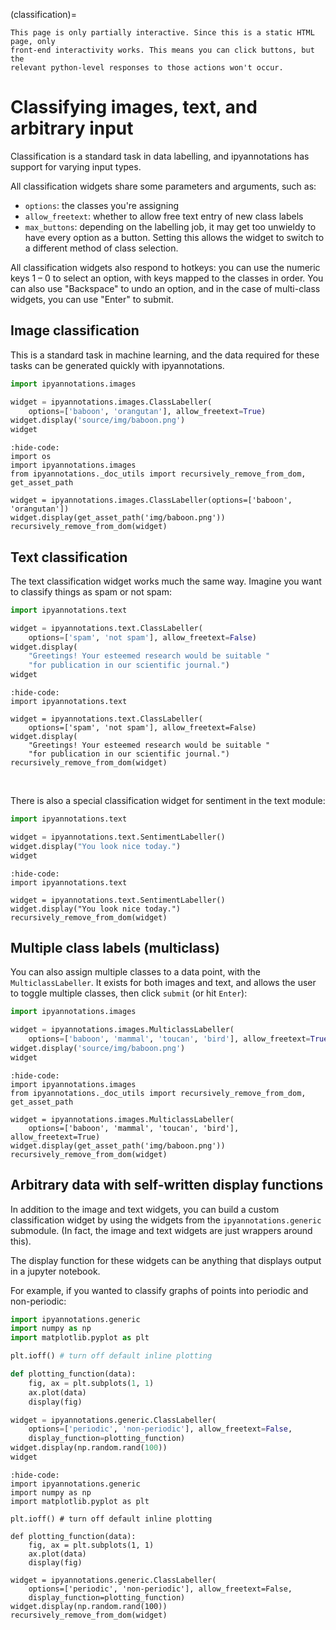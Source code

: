 (classification)=

```{hint}
This page is only partially interactive. Since this is a static HTML page, only
front-end interactivity works. This means you can click buttons, but the
relevant python-level responses to those actions won't occur.
```

# Classifying images, text, and arbitrary input

Classification is a standard task in data labelling, and ipyannotations has
support for varying input types.

All classification widgets share some parameters and arguments, such as:

- `options`: the classes you're assigning
- `allow_freetext`: whether to allow free text entry of new class labels
- `max_buttons`: depending on the labelling job, it may get too unwieldy to
  have every option as a button. Setting this allows the widget to switch to a
  different method of class selection.

All classification widgets also respond to hotkeys: you can use the numeric
keys 1 – 0 to select an option, with keys mapped to the classes in order. You
can also use "Backspace" to undo an option, and in the case of multi-class
widgets, you can use "Enter" to submit.

## Image classification

This is a standard task in machine learning, and the data required for these
tasks can be generated quickly with ipyannotations.

```python
import ipyannotations.images

widget = ipyannotations.images.ClassLabeller(
    options=['baboon', 'orangutan'], allow_freetext=True)
widget.display('source/img/baboon.png')
widget
```

```{jupyter-execute}
:hide-code:
import os
import ipyannotations.images
from ipyannotations._doc_utils import recursively_remove_from_dom, get_asset_path

widget = ipyannotations.images.ClassLabeller(options=['baboon', 'orangutan'])
widget.display(get_asset_path('img/baboon.png'))
recursively_remove_from_dom(widget)
```


## Text classification

The text classification widget works much the same way. Imagine you want to
classify things as spam or not spam:

```python
import ipyannotations.text

widget = ipyannotations.text.ClassLabeller(
    options=['spam', 'not spam'], allow_freetext=False)
widget.display(
    "Greetings! Your esteemed research would be suitable "
    "for publication in our scientific journal.")
widget
```

```{jupyter-execute}
:hide-code:
import ipyannotations.text

widget = ipyannotations.text.ClassLabeller(
    options=['spam', 'not spam'], allow_freetext=False)
widget.display(
    "Greetings! Your esteemed research would be suitable "
    "for publication in our scientific journal.")
recursively_remove_from_dom(widget)
```

<br/>

There is also a special classification widget for sentiment in the text module:

```python
import ipyannotations.text

widget = ipyannotations.text.SentimentLabeller()
widget.display("You look nice today.")
widget
```

```{jupyter-execute}
:hide-code:
import ipyannotations.text

widget = ipyannotations.text.SentimentLabeller()
widget.display("You look nice today.")
recursively_remove_from_dom(widget)
```


## Multiple class labels (multiclass)

You can also assign multiple classes to a data point, with the
`MulticlassLabeller`. It exists for both images and text, and allows the user
to toggle multiple classes, then click `submit` (or hit `Enter`):

```python
import ipyannotations.images

widget = ipyannotations.images.MulticlassLabeller(
    options=['baboon', 'mammal', 'toucan', 'bird'], allow_freetext=True)
widget.display('source/img/baboon.png')
widget
```

```{jupyter-execute}
:hide-code:
import ipyannotations.images
from ipyannotations._doc_utils import recursively_remove_from_dom, get_asset_path

widget = ipyannotations.images.MulticlassLabeller(
    options=['baboon', 'mammal', 'toucan', 'bird'], allow_freetext=True)
widget.display(get_asset_path('img/baboon.png'))
recursively_remove_from_dom(widget)
```

## Arbitrary data with self-written display functions

In addition to the image and text widgets, you can build a custom
classification widget by using the widgets from the `ipyannotations.generic`
submodule. (In fact, the image and text widgets are just wrappers around this).

The display function for these widgets can be anything that displays output in
a jupyter notebook.

For example, if you wanted to classify graphs of points into periodic and
non-periodic:

```python
import ipyannotations.generic
import numpy as np
import matplotlib.pyplot as plt

plt.ioff() # turn off default inline plotting

def plotting_function(data):
    fig, ax = plt.subplots(1, 1)
    ax.plot(data)
    display(fig)

widget = ipyannotations.generic.ClassLabeller(
    options=['periodic', 'non-periodic'], allow_freetext=False,
    display_function=plotting_function)
widget.display(np.random.rand(100))
widget
```

```{jupyter-execute}
:hide-code:
import ipyannotations.generic
import numpy as np
import matplotlib.pyplot as plt

plt.ioff() # turn off default inline plotting

def plotting_function(data):
    fig, ax = plt.subplots(1, 1)
    ax.plot(data)
    display(fig)

widget = ipyannotations.generic.ClassLabeller(
    options=['periodic', 'non-periodic'], allow_freetext=False,
    display_function=plotting_function)
widget.display(np.random.rand(100))
recursively_remove_from_dom(widget)
```
